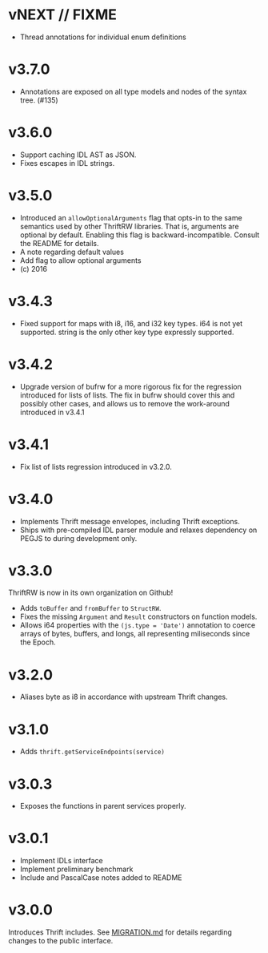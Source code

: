 # vNEXT // FIXME

- Thread annotations for individual enum definitions

# v3.7.0

- Annotations are exposed on all type models and nodes of the syntax tree.
  (#135)

# v3.6.0

- Support caching IDL AST as JSON.
- Fixes escapes in IDL strings.

# v3.5.0

- Introduced an `allowOptionalArguments` flag that opts-in to
  the same semantics used by other ThriftRW libraries.
  That is, arguments are optional by default.
  Enabling this flag is backward-incompatible.
  Consult the README for details.
- A note regarding default values
- Add flag to allow optional arguments
- (c) 2016

# v3.4.3

- Fixed support for maps with i8, i16, and i32 key types.
  i64 is not yet supported.
  string is the only other key type expressly supported.

# v3.4.2

- Upgrade version of bufrw for a more rigorous fix for the regression
  introduced for lists of lists.
  The fix in bufrw should cover this and possibly other cases, and
  allows us to remove the work-around introduced in v3.4.1

# v3.4.1

- Fix list of lists regression introduced in v3.2.0.

# v3.4.0

- Implements Thrift message envelopes, including Thrift exceptions.
- Ships with pre-compiled IDL parser module and relaxes dependency on PEGJS to
  during development only.

# v3.3.0

ThriftRW is now in its own organization on Github!

- Adds `toBuffer` and `fromBuffer` to `StructRW`.
- Fixes the missing `Argument` and `Result` constructors on function models.
- Allows i64 properties with the `(js.type = 'Date')` annotation to coerce
  arrays of bytes, buffers, and longs, all representing miliseconds since the
  Epoch.

# v3.2.0

- Aliases byte as i8 in accordance with upstream Thrift changes.

# v3.1.0

- Adds `thrift.getServiceEndpoints(service)`

# v3.0.3

- Exposes the functions in parent services properly.

# v3.0.1

- Implement IDLs interface
- Implement preliminary benchmark
- Include and PascalCase notes added to README

# v3.0.0

Introduces Thrift includes.
See [MIGRATION.md](MIGRATION.md) for details regarding changes to the public
interface.
